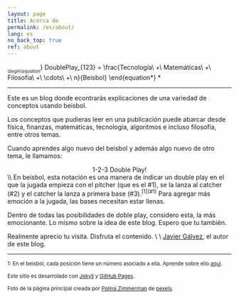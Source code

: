 ```yaml
---
layout: page
title: Acerca de
permalink: /es/about/
lang: es
no_back_top: true
ref: about
---
```


*<sub><sub>
\begin{equation*}
  DoublePlay_{123} = \frac{Tecnología\ +\ Matemáticas\ +\ Filosofía\ +\ \cdots\ +\ n}{Beisbol}
\end{equation*}
</sub></sub>*

<hr>

Este es un blog donde econtrarás explicaciones de una variedad de conceptos usando beisbol.

Los conceptos que pudieras leer en una publicación puede abarcar desde física, finanzas, matemáticas, tecnología, algoritmos e incluso filosofía, entre otros temas.

Cuando aprendes algo nuevo del beisbol y además algo nuevo de otro tema, le llamamos:

<center> 1-2-3 Double Play! </center>
\\
En beisbol, esta notación es una manera de indicar un double play en el que la jugada empieza con el pitcher (que es el #1), se la lanza al catcher (#2) y el catcher la lanza a primera base (#3).<sup>[1](#1)</sup> Para agregar más emoción a la jugada, las bases necesitan estar llenas.

Dentro de todas las posibilidades de doble play, considero esta, la más emocionante. Lo mismo sobre la idea de este blog. Espero que tu también.

Realmente aprecio tu visita. Disfruta el contenido.
\\
\\
[Javier Gálvez](https://jjaviergalvez.github.io/), el autor de este blog.


<hr>

<sub><a name="1">1</a>: En el beisbol, cada posición tiene un número asociado a ella. Aprende sobre ello [aquí](https://luismiguelguerrero.com/2017/12/20/beisbol-para-principiantes-cuales-son-las-posiciones-a-la-defensiva/).

<sub>Este sitio es desarrolado con [Jekyll](https://jekyllrb.com/) y [GitHub Pages](https://pages.github.com/).</sub>

<sub>Foto de la página principal creada por [Polina Zimmerman](https://www.pexels.com/photo/white-book-page-with-white-baseball-3747270/) de [pexels](https://www.pexels.com/).</sub>
